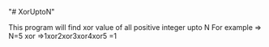"# XorUptoN" 

This program will find xor value of all positive integer upto N
For example => N=5 
xor =>1xor2xor3xor4xor5 =1

